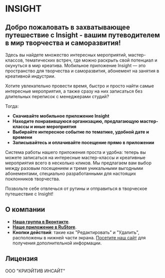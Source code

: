 # INSIGHT

## Добро пожаловать в захватывающее путешествие с Insight - вашим путеводителем в мир творчества и саморазвития!

Здесь вы найдете множество интересных мероприятий, мастер-классов, тематических встреч, где можно раскрыть свой потенциал и окунуться в мир креатива. Мобильное приложение Insight — это пространство для творчества и саморазвития, абонемент на занятия в креативной индустрии.

Хотите увлекательно провести время, быстро и просто найти самые интересные мероприятия, а также сразу на них записаться без длительных переписок с менеджерами студий?

Тогда:
- **Скачивайте мобильное приложение Insight**
- **Находите понравившуюся организацию, предлагающую мастер-классы и иные мероприятия**
- **Выбирайте интересное событие по тематике, удобной дате и времени**
- **Записывайтесь и оплачивайте посещение прямо в приложении**

Система работы нашего приложения проста и удобна: теперь вы можете записаться на интересные мастер-классы и креативные мероприятия всего в несколько кликов. Мы предлагаем вам выбор между разовым посещением и тремя уникальными выгодными абонементами, специально разработанными для настоящих поклонников творчества.

Позвольте себе отвлечься от рутины и отправиться в творческое путешествие с Insight!

## О компании
- **[Наша группа в Вконтакте](https://vk.com/insight_app)**.
- **[Наше приложение в RuStore](https://www.rustore.ru/catalog/app/com.insight.client)**.
- **Кнопки действий**: такие как "Редактировать" и "Удалить", расположены в нижней части экрана.
[Посетите наш сайт](https://insight-app.ru) для получения дополнительной информации.

## Лицензия

ООО "КРИЭЙТИВ ИНСАЙТ"
